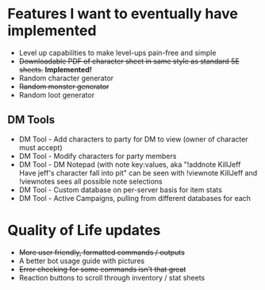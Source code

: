 # Features I want to eventually have implemented

* Level up capabilities to make level-ups pain-free and simple
* ~~Downloadable PDF of character sheet in same style as standard 5E sheets.~~ **Implemented!**
* Random character generator
* ~~Random monster generator~~
* Random loot generator
## DM Tools 
* DM Tool - Add characters to party for DM to view (owner of character must accept)
* DM Tool - Modify characters for party members
* DM Tool - DM Notepad (with note key:values, aka "!addnote KillJeff Have jeff's character fall into pit" can be seen with !viewnote KillJeff and !viewnotes sees all possible note selections
* DM Tool - Custom database on per-server basis for item stats
* DM Tool - Active Campaigns, pulling from different databases for each

# Quality of Life updates
* ~~More user friendly, formatted commands / outputs~~
* A better bot usage guide with pictures
* ~~Error checking for some commands isn't that great~~
* Reaction buttons to scroll through inventory / stat sheets
